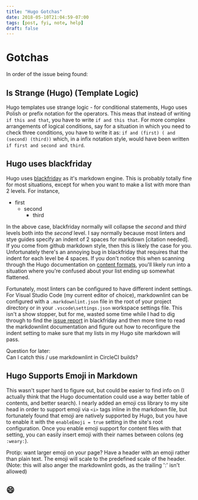```yaml
---
title: "Hugo Gotchas"
date: 2018-05-10T21:04:59-07:00
tags: [post, fyi, note, help]
draft: false
---
```

# Gotchas

In order of the issue being found:

## Is Strange (Hugo) (Template Logic)

Hugo templates use strange logic - for conditional statements, Hugo uses Polish or prefix notation for the operators. This meas that instead of writing `if this and that`, you have to write `if and this that`. For more complex arrangements of logical conditions, say for a situation in which you need to check three conditions, you have to write it as: `if and (first) ( and (second) (third))` which, in a infix notation style, would have been written `if first and second and third`.

## Hugo uses blackfriday

Hugo uses [blackfriday](https://github.com/russross/blackfriday) as it's markdown engine. This is probably totally fine for most situations, except for when you want to make a list with more than 2 levels. For instance,

- first
    - second
        - third

In the above case, blackfriday normally will collapse the _second_ and _third_ levels both into the _second_ level. I say normally because most linters and stye guides specify an indent of 2 spaces for markdown [citation needed]. If you come from github markdown style, then this is likely the case for you. Unfortunately there's an annoying bug in blackfriday that requires that the indent for each level be 4 spaces. If you don't notice this when scanning through the Hugo documentation on [content formats](https://gohugo.io/content-management/formats/), you'll likely run into a situation where you're confused about your list ending up somewhat flattened.

Fortunately, most linters can be configured to have different indent settings. For Visual Studio Code (my current editor of choice), markdownlint can be configured with a `.markdownlint.json` file in the root of your project directory or in your `.vscode\settings.json` workspace settings file. This isn't a show stopper, but for me, wasted some time while I had to dig through to find the [issue report](https://github.com/russross/blackfriday/issues/329) in blackfriday and then more time to read the markdownlint documentation and figure out how to reconfigure the indent setting to make sure that my lists in my Hugo site markdown will pass.

Question for later:  
Can I catch this / use markdownlint in CircleCI builds?

## Hugo Supports Emoji in Markdown

This wasn't super hard to figure out, but could be easier to find info on (I actually think that the Hugo documentation could use a way better table of contents, and better search). I nearly added an emoji css library to my site head in order to support emoji via `<i>` tags inline in the markdown file, but fortunately found that emoji are natively supported by Hugo, but you have to enable it with the `enableEmoji = true` setting in the site's root configuration. Once you enable emoji support for content files with that setting, you can easily insert emoji with their names between colons (eg `:weary:`).

Protip: want larger emoji on your page? Have a header with an emoji rather than plain text. The emoji will scale to the predefined scale of the header. (Note: this will also anger the markdownlint gods, as the trailing ':' isn't allowed)

## :smile: